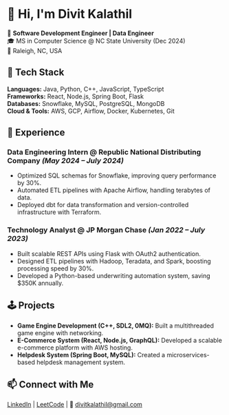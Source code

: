 # 👋 Hi, I'm Divit Kalathil  

🚀 **Software Development Engineer | Data Engineer**  
🎓 MS in Computer Science @ NC State University (Dec 2024)  
📍 Raleigh, NC, USA  

## 🔧 Tech Stack  
**Languages:** Java, Python, C++, JavaScript, TypeScript  
**Frameworks:** React, Node.js, Spring Boot, Flask  
**Databases:** Snowflake, MySQL, PostgreSQL, MongoDB  
**Cloud & Tools:** AWS, GCP, Airflow, Docker, Kubernetes, Git  

## 💼 Experience  
### **Data Engineering Intern @ Republic National Distributing Company** *(May 2024 – July 2024)*  
- Optimized SQL schemas for Snowflake, improving query performance by 30%.  
- Automated ETL pipelines with Apache Airflow, handling terabytes of data.  
- Deployed dbt for data transformation and version-controlled infrastructure with Terraform.  

### **Technology Analyst @ JP Morgan Chase** *(Jan 2022 – July 2023)*  
- Built scalable REST APIs using Flask with OAuth2 authentication.  
- Designed ETL pipelines with Hadoop, Teradata, and Spark, boosting processing speed by 30%.  
- Developed a Python-based underwriting automation system, saving $350K annually.  

## 🕹️ Projects  
- **Game Engine Development (C++, SDL2, 0MQ):** Built a multithreaded game engine with networking.  
- **E-Commerce System (React, Node.js, GraphQL):** Developed a scalable e-commerce platform with AWS hosting.  
- **Helpdesk System (Spring Boot, MySQL):** Created a microservices-based helpdesk management system.  

## 📫 Connect with Me  
[LinkedIn](https://www.linkedin.com/in/divit-kalathil-7654711a7/) | [LeetCode](https://leetcode.com/u/DivitNinja/) | 📧 divitkalathil@gmail.com  
